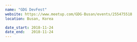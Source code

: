 ```yaml
---
name: "GDG DevFest"
website: https://www.meetup.com/GDG-Busan/events/255475518
location: Busan, Korea

date_start: 2018-11-24
date_end:   2018-11-24
---
```

